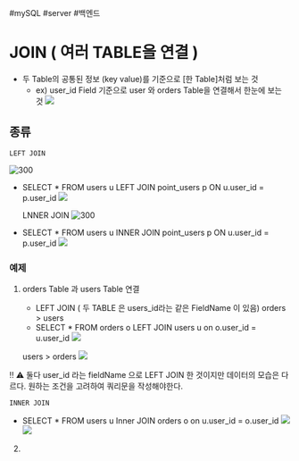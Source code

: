 #mySQL #server #백엔드 

# JOIN ( 여러 TABLE을 연결 )

 - 두 Table의 공통된 정보 (key value)를 기준으로 [한 Table]처럼 보는 것
	 - ex) user_id Field 기준으로 user 와 orders Table을 연결해서 한눈에 보는 것
			![](https://i.imgur.com/1AXutFl.png)

## 종류
	LEFT JOIN
![300](https://i.imgur.com/1grDrJl.png)

- SELECT * FROM users u 
  LEFT JOIN point_users p 
  ON u.user_id = p.user_id
![](https://i.imgur.com/hVUnUg7.png)

	LNNER JOIN
![300](https://i.imgur.com/LQopRGT.png)

- SELECT * FROM users u
  INNER JOIN point_users p
  ON u.user_id = p.user_id
![](https://i.imgur.com/fXlXkB2.png)


### 예제
1. orders Table 과 users Table 연결
   - LEFT JOIN ( 두 TABLE 은 users_id라는 같은 FieldName 이 있음)
   orders > users
   - SELECT * FROM orders o
     LEFT JOIN users u on o.user_id = u.user_id
![](https://i.imgur.com/2VvHf9q.png)

	users > orders
![](https://i.imgur.com/1ozNtTo.png)



‼ ⚠ 둘다 user_id 라는 fieldName 으로 LEFT JOIN 한 것이지만 데이터의 모습은 다르다.
	   원하는 조건을 고려하여 쿼리문을 작성해야한다.

	INNER JOIN
- SELECT * FROM users u
	Inner JOIN orders o on u.user_id = o.user_id
![](https://i.imgur.com/2sT98J5.png)
![](https://i.imgur.com/duZu1M5.png)

2. 